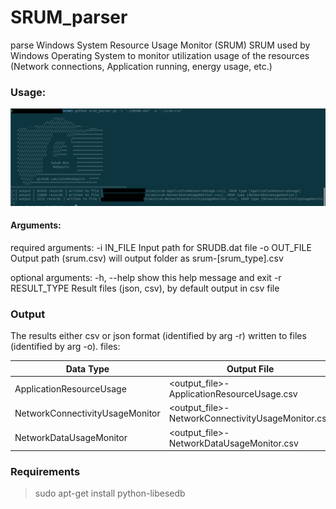 # SRUM_parser
parse Windows System Resource Usage Monitor (SRUM)
SRUM used by Windows Operating System to monitor utilization usage of the resources (Network connections, Application running, energy usage, etc.)

### Usage:
![alt text](https://github.com/salehmuhaysin/SRUM_parser/blob/master/Selection_005.png?raw=true)

#### Arguments:

required arguments:
  -i IN_FILE      Input path for SRUDB.dat file
  -o OUT_FILE     Output path (srum.csv) will output folder as srum-[srum_type].csv
  
optional arguments:
  -h, --help      show this help message and exit
  -r RESULT_TYPE  Result files (json, csv), by default output in csv file



### Output

The results either csv or json format (identified by arg -r) written to files (identified by arg -o).
files: 

Data Type         | Output File
----------------- | ----------------
ApplicationResourceUsage | <output_file>-ApplicationResourceUsage.csv
NetworkConnectivityUsageMonitor | <output_file>-NetworkConnectivityUsageMonitor.csv
NetworkDataUsageMonitor | <output_file>-NetworkDataUsageMonitor.csv


### Requirements

> sudo apt-get install python-libesedb
